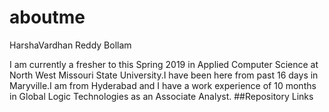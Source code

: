 # aboutme
HarshaVardhan Reddy Bollam

I am currently a fresher to this Spring 2019 in Applied Computer Science at North West Missouri State University.I have been here from past 16 days in Maryville.I am from Hyderabad and I have a work experience of 10 months in Global Logic Technologies as an Associate Analyst.
##Repository Links
